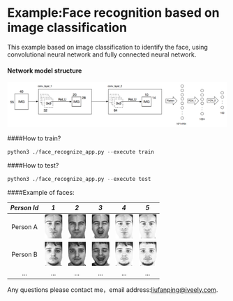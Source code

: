 # Example:Face recognition based on image classification
This example based on image classification to identify the face, using convolutional neural network and fully connected neural network.<br/>

#### Network model structure

 <img src='../data/others/Face_Recognition_By_Image_Classification.jpeg'/>
 
####How to train?
 ```python
 python3 ./face_recognize_app.py --execute train
 ```
 
 ####How to test?
 ```python
 python3 ./face_recognize_app.py --execute test
 ```
 
 ####Example of faces:
 
 *Person Id* | *1* | *2* | *3* | *4* | *5* |
:---: | :---: | :---: | :---: | :---: | :---: |
 Person A | <img src='../data/face/train_image/train_1.bmp' height='55px'> | <img src='../data/face/train_image/train_2.bmp' height='55px'> | <img src='../data/face/train_image/train_3.bmp' height='55px'> | <img src='../data/face/train_image/train_4.bmp' height='55px'> | <img src='../data/face/train_image/train_5.bmp' height='55px'> |
 Person B | <img src='../data/face/train_image/train_8.bmp' height='55px'> | <img src='../data/face/train_image/train_9.bmp' height='55px'> | <img src='../data/face/train_image/train_10.bmp' height='55px'> | <img src='../data/face/train_image/train_11.bmp' height='55px'> | <img src='../data/face/train_image/train_12.bmp' height='55px'> |
...|...|...|...|...|...|
 Any questions please contact me，email address:<liufanping@iveely.com>.
